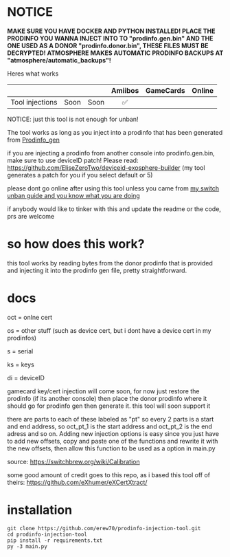 # NOTICE

**MAKE SURE YOU HAVE DOCKER AND PYTHON INSTALLED! PLACE THE PRODINFO YOU WANNA INJECT INTO TO "prodinfo.gen.bin" AND THE ONE USED AS A DONOR "prodinfo.donor.bin", THESE FILES MUST BE DECRYPTED! ATMOSPHERE MAKES AUTOMATIC PRODINFO BACKUPS AT "atmosphere/automatic_backups"!**

Heres what works

|              | | | Amiibos | GameCards | Online |
| ------------ | :-----: | :-------: | :-----: | :-------: | :----: |
| Tool injections | Soon | Soon|✅|

NOTICE: just this tool is not enough for unban!

The tool works as long as you inject into a prodinfo that has been generated from [Prodinfo_gen](https://github.com/CaramelDunes/prodinfo_gen)

if you are injecting a prodinfo from another console into prodinfo.gen.bin, make sure to use deviceID patch! Please read: https://github.com/EliseZeroTwo/deviceid-exosphere-builder (my tool generates a patch for you if you select default or 5)

please dont go online after using this tool unless you came from [my switch unban guide and you know what you are doing](https://github.com/erew70/SWITCH-UNBAN-GUIDE)

if anybody would like to tinker with this and update the readme or the code, prs are welcome

# so how does this work?
this tool works by reading bytes from the donor prodinfo that is provided and injecting it into the prodinfo gen file, pretty straightforward.

# docs
oct = onlne cert 

os = other stuff (such as device cert, but i dont have a device cert in my prodinfos)

s = serial

ks = keys

di = deviceID

gamecard key/cert injection will come soon, for now just restore the prodinfo (if its another console) then place the donor prodinfo where it should go for prodinfo gen then generate it. this tool will soon support it

there are parts to each of these labeled as "pt" so every 2 parts is a start and end address, so oct_pt_1 is the start address and oct_pt_2 is the end adress and so on. Adding new injection options is easy since you just have to add new offsets, copy and paste one of the functions and rewrite it with the new offsets, then allow this function to be used as a option in main.py

source: https://switchbrew.org/wiki/Calibration

some good amount of credit goes to this repo, as i based this tool off of theirs: https://github.com/eXhumer/eXCertXtract/

# installation
```
git clone https://github.com/erew70/prodinfo-injection-tool.git
cd prodinfo-injection-tool
pip install -r requirements.txt
py -3 main.py
